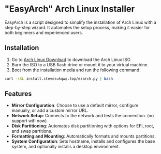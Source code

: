 # "EasyArch" Arch Linux Installer

EasyArch is a script designed to simplify the installation of Arch Linux with a step-by-step wizard. It automates the setup process, making it easier for both beginners and experienced users.

## Installation
1. Go to [Arch Linux Download](https://archlinux.org/download/) to download the Arch Linux ISO.
2. Burn the ISO to a USB flash drive or mount it to your virtual machine.
3. Boot from the installation media and run the following command:

```bash
curl -sSL install.stevesukqwq.top/ezarch.py | bash
```


## Features

- **Mirror Configuration**: Choose to use a default mirror, configure manually, or add a custom mirror URL.
- **Network Setup**: Connects to the network and tests the connection. (no support wifi now)
- **Disk Partitioning**: Automates disk partitioning with options for EFI, root, and swap partitions.
- **Formatting and Mounting**: Automatically formats and mounts partitions.
- **System Configuration**: Sets hostname, installs and configures the base system, and optionally installs a desktop environment.


